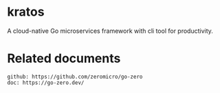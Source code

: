 # kratos

A cloud-native Go microservices framework with cli tool for productivity.

# Related documents

    github: https://github.com/zeromicro/go-zero
    doc: https://go-zero.dev/
